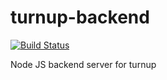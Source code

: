 # turnup-backend
[![Build Status](https://travis-ci.org/csci3308-12/turnup-backend.svg?branch=develop)](https://travis-ci.org/csci3308-12/turnup-backend)

Node JS backend server for turnup
